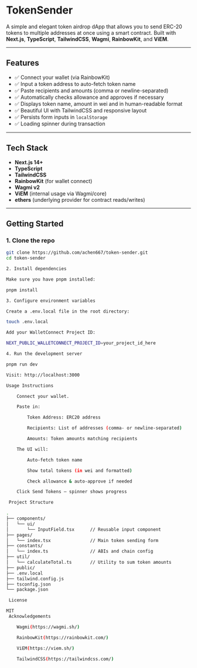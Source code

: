 # TokenSender  

A simple and elegant token airdrop dApp that allows you to send ERC-20 tokens to multiple addresses at once using a smart contract. Built with **Next.js**, **TypeScript**, **TailwindCSS**, **Wagmi**, **RainbowKit**, and **ViEM**.

---

## Features

- ✅ Connect your wallet (via RainbowKit)
- ✅ Input a token address to auto-fetch token name
- ✅ Paste recipients and amounts (comma or newline-separated)
- ✅ Automatically checks allowance and approves if necessary
- ✅ Displays token name, amount in wei and in human-readable format
- ✅ Beautiful UI with TailwindCSS and responsive layout
- ✅ Persists form inputs in `localStorage`
- ✅ Loading spinner during transaction

---

##  Tech Stack

- **Next.js 14+**
- **TypeScript**
- **TailwindCSS**
- **RainbowKit** (for wallet connect)
- **Wagmi v2**
- **ViEM** (internal usage via Wagmi/core)
- **ethers** (underlying provider for contract reads/writes)

---

##  Getting Started

### 1. Clone the repo

```bash
git clone https://github.com/achen667/token-sender.git
cd token-sender

2. Install dependencies

Make sure you have pnpm installed:

pnpm install

3. Configure environment variables

Create a .env.local file in the root directory:

touch .env.local

Add your WalletConnect Project ID:

NEXT_PUBLIC_WALLETCONNECT_PROJECT_ID=your_project_id_here

4. Run the development server

pnpm run dev

Visit: http://localhost:3000

Usage Instructions

    Connect your wallet.

    Paste in:

        Token Address: ERC20 address

        Recipients: List of addresses (comma- or newline-separated)

        Amounts: Token amounts matching recipients

    The UI will:

        Auto-fetch token name

        Show total tokens (in wei and formatted)

        Check allowance & auto-approve if needed

    Click Send Tokens – spinner shows progress

 Project Structure

.
├── components/
│   └── ui/
│       └── InputField.tsx      // Reusable input component
├── pages/
│   └── index.tsx               // Main token sending form
├── constants/
│   └── index.ts                // ABIs and chain config
├── util/
│   └── calculateTotal.ts       // Utility to sum token amounts
├── public/
├── .env.local
├── tailwind.config.js
├── tsconfig.json
└── package.json

 License

MIT
 Acknowledgements

    Wagmi(https://wagmi.sh/)

    RainbowKit(https://rainbowkit.com/)

    ViEM(https://viem.sh/)

    TailwindCSS(https://tailwindcss.com/)